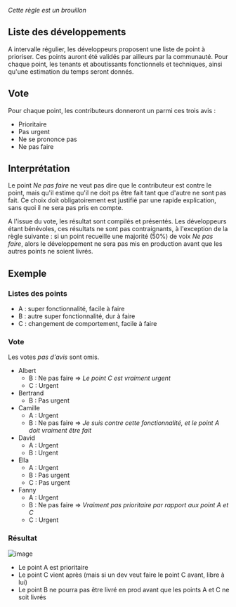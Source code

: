 *Cette règle est un brouillon*

## Liste des développements
A intervalle régulier, les développeurs proposent une liste de point à prioriser. Ces points auront été validés par ailleurs par la communauté. Pour chaque point, les tenants et aboutissants fonctionnels et techniques, ainsi qu'une estimation du temps seront donnés.

## Vote
Pour chaque point, les contributeurs donneront un parmi ces trois avis :

* Prioritaire
* Pas urgent
* Ne se prononce pas
* Ne pas faire

## Interprétation
Le point *Ne pas faire* ne veut pas dire que le contributeur est contre le point, mais qu'il estime qu'il ne doit ps être fait tant que d'autre ne sont pas fait. Ce choix doit obligatoirement est justifié par une rapide explication, sans quoi il ne sera pas pris en compte.

A l'issue du vote, les résultat sont compilés et présentés. Les développeurs étant bénévoles, ces résultats ne sont pas contraignants, à l'exception de la règle suivante : si un point recueille une majorité (50%) de voix *Ne pas faire*, alors le développement ne sera pas mis en production avant que les autres points ne soient livrés.

## Exemple

### Listes des points

* A : super fonctionnalité, facile à faire
* B : autre super fonctionnalité, dur à faire
* C : changement de comportement, facile à faire

### Vote

Les votes *pas d'avis* sont omis.

* Albert
  * B : Ne pas faire => *Le point C est vraiment urgent*
  * C : Urgent
* Bertrand
  * B : Pas urgent
* Camille
  * A : Urgent
  * B : Ne pas faire => *Je suis contre cette fonctionnalité, et le point A doit vraiment être fait*
* David
  * A : Urgent
  * B : Urgent
* Ella
  * A : Urgent
  * B : Pas urgent
  * C : Pas urgent
* Fanny
  * A : Urgent
  * B : Ne pas faire => *Vraiment pas prioritaire par rapport aux point A et C*
  * C : Urgent

### Résultat 
![image](https://cloud.githubusercontent.com/assets/11915659/26049869/e0576304-395c-11e7-8acb-ac7a2ad53d25.png)

* Le point A est prioritaire
* Le point C vient après (mais si un dev veut faire le point C avant, libre à lui)
* Le point B ne pourra pas être livré en prod avant que les points A et C ne soit livrés
